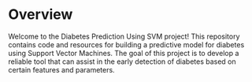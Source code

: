 #            Overview


Welcome to the Diabetes Prediction Using SVM project! This repository contains code and resources for building a predictive model for diabetes using Support Vector Machines. The goal of this project is to develop a reliable tool that can assist in the early detection of diabetes based on certain features and parameters.
